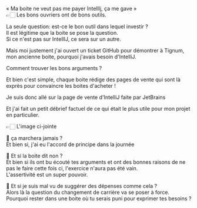 « Ma boite ne veut pas me payer IntellIj, ça me gave »  
👉🏻 Les bons ouvriers ont de bons outils.  
  
La seule question: est-ce le bon outil dans lequel investir ?  
Il est légitime que la boite se pose la question.  
Si ce n'est pas sur IntellIJ, ce sera sur un autre.  
  
Mais moi justement j'ai ouvert un ticket GitHub pour démontrer à Tignum, mon ancienne boite, pourquoi j'avais besoin d'IntelliJ.  
  
Comment trouver les bons arguments ?  
  
Et bien c'est simple, chaque boite rédige des pages de vente qui sont là exprès pour convaincre les boites d'acheter !  
  
Je suis donc allé sur la page de vente d'IntelliJ faite par JetBrains  
  
Et j'ai fait un petit débrief factuel de ce qui était le plus utile pour mon projet en particulier.  
  
👉🏻 L'image ci-jointe  
  
🤔 ça marchera jamais ?  
Et bien si, j'ai eu l'accord de principe dans la journée  
  
🤔 Et si la boite dit non ?  
Et bien si ils ont bu écouté tes arguments et ont des bonnes raisons de ne pas le faire cette fois ci, l'exercice n'aura pas été vain.  
L'assertivité est un super pouvoir.  
  
🤔 Et si je suis mal vu de suggérer des dépenses comme cela ?  
Alors là la question du changement de carrière va se poser à force.  
Pourquoi rester dans une boite où tu serais puni pour exprimer tes besoins ?